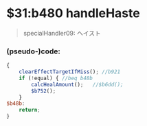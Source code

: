 ﻿
# $31:b480 handleHaste



>specialHandler09: ヘイスト


### (pseudo-)code:
```js
{
	clearEffectTargetIfMiss(); //b921
	if (!equal) { //beq b48b
		calcHealAmount();	//$b6dd();
		$b752();
	}
$b48b:
	return;
}
```



